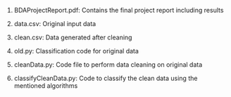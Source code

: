 1) BDAProjectReport.pdf: Contains the final project report including results

2) data.csv: Original input data

3) clean.csv: Data generated after cleaning

4) old.py: Classification code for original data

5) cleanData.py: Code file to perform data cleaning on original data

6) classifyCleanData.py: Code to classify the clean data using the mentioned algorithms 